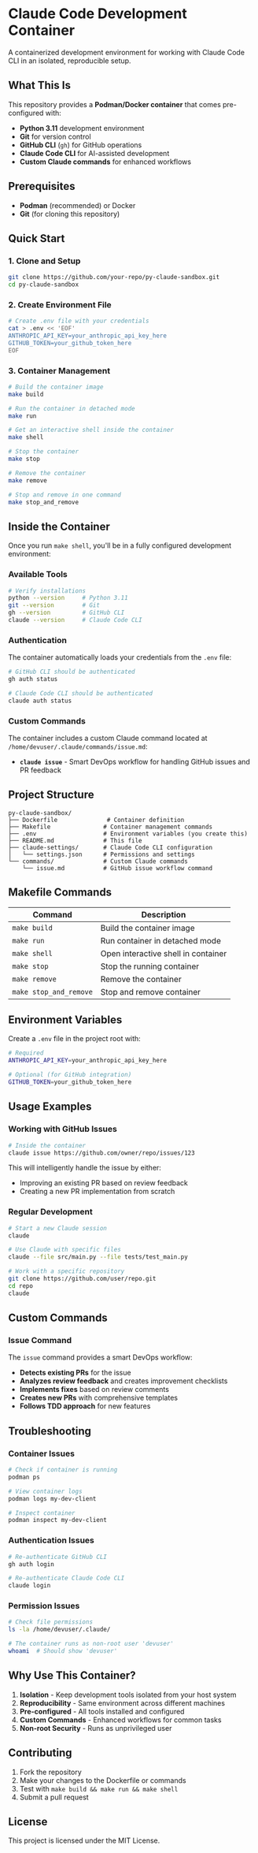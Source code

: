 # Claude Code Development Container

A containerized development environment for working with Claude Code CLI in an isolated, reproducible setup.

## What This Is

This repository provides a **Podman/Docker container** that comes pre-configured with:

- **Python 3.11** development environment
- **Git** for version control
- **GitHub CLI** (`gh`) for GitHub operations
- **Claude Code CLI** for AI-assisted development
- **Custom Claude commands** for enhanced workflows

## Prerequisites

- **Podman** (recommended) or Docker
- **Git** (for cloning this repository)

## Quick Start

### 1. Clone and Setup

```bash
git clone https://github.com/your-repo/py-claude-sandbox.git
cd py-claude-sandbox
```

### 2. Create Environment File

```bash
# Create .env file with your credentials
cat > .env << 'EOF'
ANTHROPIC_API_KEY=your_anthropic_api_key_here
GITHUB_TOKEN=your_github_token_here
EOF
```

### 3. Container Management

```bash
# Build the container image
make build

# Run the container in detached mode
make run

# Get an interactive shell inside the container
make shell

# Stop the container
make stop

# Remove the container
make remove

# Stop and remove in one command
make stop_and_remove
```

## Inside the Container

Once you run `make shell`, you'll be in a fully configured development environment:

### Available Tools

```bash
# Verify installations
python --version     # Python 3.11
git --version        # Git
gh --version         # GitHub CLI
claude --version     # Claude Code CLI
```

### Authentication

The container automatically loads your credentials from the `.env` file:

```bash
# GitHub CLI should be authenticated
gh auth status

# Claude Code CLI should be authenticated
claude auth status
```

### Custom Commands

The container includes a custom Claude command located at `/home/devuser/.claude/commands/issue.md`:

- **`claude issue`** - Smart DevOps workflow for handling GitHub issues and PR feedback

## Project Structure

```
py-claude-sandbox/
├── Dockerfile              # Container definition
├── Makefile               # Container management commands
├── .env                   # Environment variables (you create this)
├── README.md              # This file
├── claude-settings/       # Claude Code CLI configuration
│   └── settings.json      # Permissions and settings
└── commands/              # Custom Claude commands
    └── issue.md           # GitHub issue workflow command
```

## Makefile Commands

| Command | Description |
|---------|-------------|
| `make build` | Build the container image |
| `make run` | Run container in detached mode |
| `make shell` | Open interactive shell in container |
| `make stop` | Stop the running container |
| `make remove` | Remove the container |
| `make stop_and_remove` | Stop and remove container |

## Environment Variables

Create a `.env` file in the project root with:

```bash
# Required
ANTHROPIC_API_KEY=your_anthropic_api_key_here

# Optional (for GitHub integration)
GITHUB_TOKEN=your_github_token_here
```

## Usage Examples

### Working with GitHub Issues

```bash
# Inside the container
claude issue https://github.com/owner/repo/issues/123
```

This will intelligently handle the issue by either:
- Improving an existing PR based on review feedback
- Creating a new PR implementation from scratch

### Regular Development

```bash
# Start a new Claude session
claude

# Use Claude with specific files
claude --file src/main.py --file tests/test_main.py

# Work with a specific repository
git clone https://github.com/user/repo.git
cd repo
claude
```

## Custom Commands

### Issue Command

The `issue` command provides a smart DevOps workflow:

- **Detects existing PRs** for the issue
- **Analyzes review feedback** and creates improvement checklists
- **Implements fixes** based on review comments
- **Creates new PRs** with comprehensive templates
- **Follows TDD approach** for new features

## Troubleshooting

### Container Issues

```bash
# Check if container is running
podman ps

# View container logs
podman logs my-dev-client

# Inspect container
podman inspect my-dev-client
```

### Authentication Issues

```bash
# Re-authenticate GitHub CLI
gh auth login

# Re-authenticate Claude Code CLI
claude login
```

### Permission Issues

```bash
# Check file permissions
ls -la /home/devuser/.claude/

# The container runs as non-root user 'devuser'
whoami  # Should show 'devuser'
```

## Why Use This Container?

1. **Isolation** - Keep development tools isolated from your host system
2. **Reproducibility** - Same environment across different machines
3. **Pre-configured** - All tools installed and configured
4. **Custom Commands** - Enhanced workflows for common tasks
5. **Non-root Security** - Runs as unprivileged user

## Contributing

1. Fork the repository
2. Make your changes to the Dockerfile or commands
3. Test with `make build && make run && make shell`
4. Submit a pull request

## License

This project is licensed under the MIT License.
